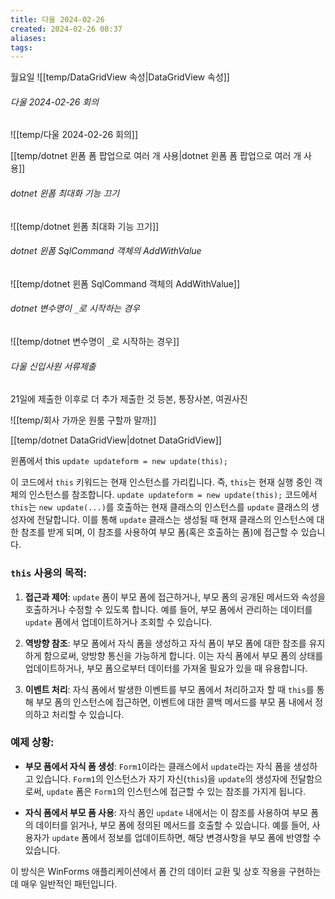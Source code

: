 ```yaml
---
title: 다울 2024-02-26
created: 2024-02-26 08:37
aliases: 
tags:
---
```


월요일
![[temp/DataGridView 속성|DataGridView 속성]]


###### 다울 2024-02-26 회의
![[temp/다울 2024-02-26 회의]]



[[temp/dotnet 윈폼 폼 팝업으로 여러 개 사용|dotnet 윈폼 폼 팝업으로 여러 개 사용]]

###### dotnet 윈폼 최대화 기능 끄기
![[temp/dotnet 윈폼 최대화 기능 끄기]]

###### dotnet 윈폼 SqlCommand 객체의 AddWithValue
![[temp/dotnet 윈폼 SqlCommand 객체의 AddWithValue]]

###### dotnet 변수명이 `_`로 시작하는 경우
![[temp/dotnet 변수명이 `_`로 시작하는 경우]]

###### 다울 신입사원 서류제출
21일에 제출한 이후로 더 추가 제출한 것
등본, 통장사본, 여권사진


![[temp/회사 가까운 원룸 구할까 말까]]

[[temp/dotnet DataGridView|dotnet DataGridView]]


윈폼에서 this
`update updateform = new update(this);`

이 코드에서 `this` 키워드는 현재 인스턴스를 가리킵니다. 즉, `this`는 현재 실행 중인 객체의 인스턴스를 참조합니다. 
`update updateform = new update(this);` 코드에서 `this`는 `new update(...)`를 호출하는 현재 클래스의 인스턴스를 `update` 클래스의 생성자에 전달합니다. 
이를 통해 `update` 클래스는 생성될 때 현재 클래스의 인스턴스에 대한 참조를 받게 되며, 이 참조를 사용하여 부모 폼(혹은 호출하는 폼)에 접근할 수 있습니다.

### `this` 사용의 목적:

1. **접근과 제어**: `update` 폼이 부모 폼에 접근하거나, 부모 폼의 공개된 메서드와 속성을 호출하거나 수정할 수 있도록 합니다. 예를 들어, 부모 폼에서 관리하는 데이터를 `update` 폼에서 업데이트하거나 조회할 수 있습니다.

2. **역방향 참조**: 부모 폼에서 자식 폼을 생성하고 자식 폼이 부모 폼에 대한 참조를 유지하게 함으로써, 양방향 통신을 가능하게 합니다. 이는 자식 폼에서 부모 폼의 상태를 업데이트하거나, 부모 폼으로부터 데이터를 가져올 필요가 있을 때 유용합니다.

3. **이벤트 처리**: 자식 폼에서 발생한 이벤트를 부모 폼에서 처리하고자 할 때 `this`를 통해 부모 폼의 인스턴스에 접근하면, 이벤트에 대한 콜백 메서드를 부모 폼 내에서 정의하고 처리할 수 있습니다.

### 예제 상황:

- **부모 폼에서 자식 폼 생성**: `Form1`이라는 클래스에서 `update`라는 자식 폼을 생성하고 있습니다. `Form1`의 인스턴스가 자기 자신(`this`)을 `update`의 생성자에 전달함으로써, `update` 폼은 `Form1`의 인스턴스에 접근할 수 있는 참조를 가지게 됩니다.

- **자식 폼에서 부모 폼 사용**: 자식 폼인 `update` 내에서는 이 참조를 사용하여 부모 폼의 데이터를 읽거나, 부모 폼에 정의된 메서드를 호출할 수 있습니다. 예를 들어, 사용자가 `update` 폼에서 정보를 업데이트하면, 해당 변경사항을 부모 폼에 반영할 수 있습니다.

이 방식은 WinForms 애플리케이션에서 폼 간의 데이터 교환 및 상호 작용을 구현하는 데 매우 일반적인 패턴입니다.